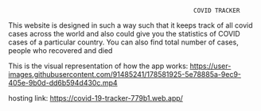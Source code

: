                                                         COVID TRACKER

This website is designed in such a way such that it keeps track of all covid cases across the world and also could give you the statistics of COVID cases of a particular country. You can also find total number of cases, people who recovered and died

This is the visual representation of how the app works: 
https://user-images.githubusercontent.com/91485241/178581925-5e78885a-9ec9-405e-9b0d-dd6b594d430c.mp4

hosting link: https://covid-19-tracker-779b1.web.app/

